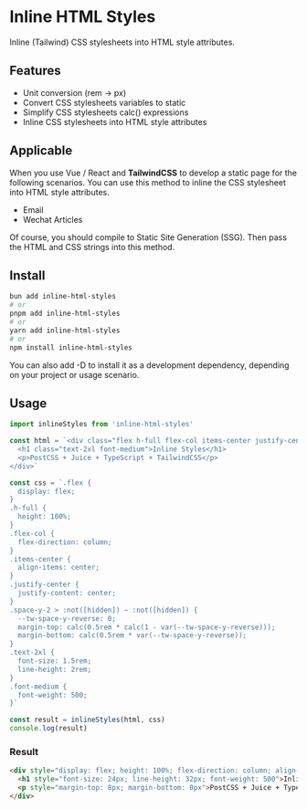# Inline HTML Styles
Inline (Tailwind) CSS stylesheets into HTML style attributes.

## Features
- Unit conversion (rem -> px)
- Convert CSS stylesheets variables to static
- Simplify CSS stylesheets calc() expressions
- Inline CSS stylesheets into HTML style attributes

## Applicable
When you use Vue / React and **TailwindCSS** to develop a static page for the following scenarios. You can use this method to inline the CSS stylesheet into HTML style attributes. 
- Email
- Wechat Articles

Of course, you should compile to Static Site Generation (SSG). Then pass the HTML and CSS strings into this method.

## Install
```bash
bun add inline-html-styles
# or
pnpm add inline-html-styles
# or
yarn add inline-html-styles
# or
npm install inline-html-styles
```
You can also add -D to install it as a development dependency, depending on your project or usage scenario.


## Usage
```js
import inlineStyles from 'inline-html-styles'

const html = `<div class="flex h-full flex-col items-center justify-center space-y-2">
  <h1 class="text-2xl font-medium">Inline Styles</h1>
  <p>PostCSS + Juice + TypeScript + TailwindCSS</p>
</div>`

const css = `.flex {
  display: flex;
}
.h-full {
  height: 100%;
}
.flex-col {
  flex-direction: column;
}
.items-center {
  align-items: center;
}
.justify-center {
  justify-content: center;
}
.space-y-2 > :not([hidden]) ~ :not([hidden]) {
  --tw-space-y-reverse: 0;
  margin-top: calc(0.5rem * calc(1 - var(--tw-space-y-reverse)));
  margin-bottom: calc(0.5rem * var(--tw-space-y-reverse));
}
.text-2xl {
  font-size: 1.5rem;
  line-height: 2rem;
}
.font-medium {
  font-weight: 500;
}`

const result = inlineStyles(html, css)
console.log(result)
```

### Result
```html
<div style="display: flex; height: 100%; flex-direction: column; align-items: center; justify-content: center">
  <h1 style="font-size: 24px; line-height: 32px; font-weight: 500">Inline Styles</h1>
  <p style="margin-top: 8px; margin-bottom: 0px">PostCSS + Juice + TypeScript + TailwindCSS</p>
</div>
```